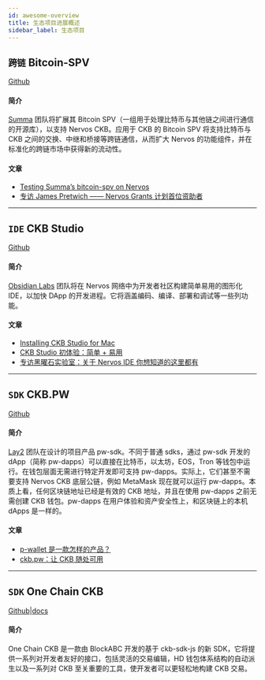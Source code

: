 ```yaml
---
id: awesome-overview
title: 生态项目进展概述
sidebar_label: 生态项目
---
```


## `跨链` Bitcoin-SPV

[Github](https://github.com/summa-tx/bitcoin-spv/tree/master/c)

#### 简介

[Summa](https://summa.one/) 团队将扩展其 Bitcoin SPV（一组用于处理比特币与其他链之间进行通信的开源库），以支持 Nervos CKB。应用于 CKB 的 Bitcoin SPV 将支持比特币与 CKB 之间的交换、中继和桥接等跨链通信，从而扩大 Nervos 的功能组件，并在标准化的跨链市场中获得新的流动性。


#### 文章

* [Testing Summa’s bitcoin-spv on Nervos](https://medium.com/summa-technology/connecting-bitcoin-and-nervos-529a501d3ad7)
* [专访 James Pretwich —— Nervos Grants 计划首位资助者](https://mp.weixin.qq.com/s/1hivIoTp7sLcmBIkLad30w)

---

## `IDE` CKB Studio

[Github](https://github.com/ObsidianLabs/CKB-Studio-Releases)

#### 简介

[Obsidian Labs](https://www.obsidians.io/) 团队将在 Nervos 网络中为开发者社区构建简单易用的图形化 IDE，以加快 DApp 的开发进程。它将涵盖编码、编译、部署和调试等一些列功能。

#### 文章
* [Installing CKB Studio for Mac](https://medium.com/nervos-ckb-israel/installing-ckb-studio-for-mac-138cc7e76914)
* [CKB Studio 初体验：简单 + 易用](https://mp.weixin.qq.com/s/TjaKOQZdtDnueCW1E5y8cQ)
* [专访黑曜石实验室：关于 Nervos IDE 你想知道的这里都有](https://mp.weixin.qq.com/s/u4Qie1_pQddqSpcqti0ZTg)

---

## `SDK` CKB.PW

[Github](https://github.com/lay2dev/ckb.pw)

#### 简介

[Lay2](https://lay2.dev/) 团队在设计的项目产品 pw-sdk。不同于普通 sdks，通过 pw-sdk 开发的 dApp（简称 pw-dapps）可以直接在比特币，以太坊，EOS，Tron 等钱包中运行。在钱包层面无需进行特定开发即可支持 pw-dapps。实际上，它们甚至不需要支持 Nervos CKB 底层公链，例如 MetaMask 现在就可以运行 pw-dapps。本质上看，任何区块链地址已经是有效的 CKB 地址，并且在使用 pw-dapps 之前无需创建 CKB 钱包。pw-dapps 在用户体验和资产安全性上，和区块链上的本机 dApps 是一样的。

#### 文章

* [p-wallet 是一款怎样的产品？](https://mp.weixin.qq.com/s/AD_AWzX5wDqntOo0rLiUSQ)
* [ckb.pw：让 CKB 随处可用](https://mp.weixin.qq.com/s/CEiNmHFpMEHlZu3Nj3dC4g)

---

## `SDK` One Chain CKB

[Github](https://github.com/BlockABC/one_chain_ckb)|[docs](https://blockabc.github.io/one_chain_ckb/zh-CN/)

#### 简介

One Chain CKB 是一款由 BlockABC 开发的基于 ckb-sdk-js 的新 SDK，它将提供一系列对开发者友好的接口，包括灵活的交易编辑，HD 钱包体系结构的自动派生以及一系列对 CKB 至关重要的工具，使开发者可以更轻松地构建 CKB 交易。